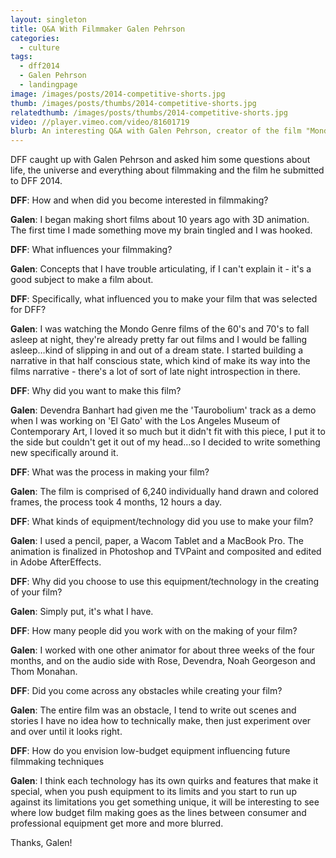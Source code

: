```yaml
---
layout: singleton
title: Q&A With Filmmaker Galen Pehrson
categories:
  - culture
tags:
  - dff2014
  - Galen Pehrson
  - landingpage
image: /images/posts/2014-competitive-shorts.jpg
thumb: /images/posts/thumbs/2014-competitive-shorts.jpg
relatedthumb: /images/posts/thumbs/2014-competitive-shorts.jpg
video: //player.vimeo.com/video/81601719
blurb: An interesting Q&A with Galen Pehrson, creator of the film "Mondo Taurobolium".
---
```



DFF caught up with Galen Pehrson and asked him some questions about life, the universe and everything about filmmaking and the film he submitted to DFF 2014.

**DFF**: How and when did you become interested in filmmaking?

**Galen**: I began making short films about 10 years ago with 3D animation. The first time I made something move my brain tingled and I was hooked.

**DFF**: What influences your filmmaking?


**Galen**: Concepts that I have trouble articulating, if I can't explain it - it's a good subject to make a film about.

**DFF**: Specifically, what influenced you to make your film that was selected for DFF?


**Galen**: I was watching the Mondo Genre films of the 60's and 70's to fall asleep at night, they're already pretty far out films and I would be falling asleep…kind of slipping in and out of a dream state. I started building a narrative in that half conscious state, which kind of make its way into the films narrative - there's a lot of sort of late night introspection in there.

**DFF**: Why did you want to make this film?


**Galen**: Devendra Banhart had given me the 'Taurobolium' track as a demo when I was working on 'El Gato' with the Los Angeles Museum of Contemporary Art, I loved it so much but it didn't fit with this piece, I put it to the side but couldn't get it out of my head…so I decided to write something new specifically around it.

**DFF**: What was the process in making your film?


**Galen**: The film is comprised of 6,240 individually hand drawn and colored frames, the process took 4 months, 12 hours a day.

**DFF**: What kinds of equipment/technology did you use to make your film?


**Galen**: I used  a pencil, paper, a Wacom Tablet and a MacBook Pro. The animation is finalized in Photoshop and TVPaint and composited and edited in Adobe AfterEffects.

**DFF**: Why did you choose to use this equipment/technology in the creating of your film?


**Galen**: Simply put, it's what I have.

**DFF**: How many people did you work with on the making of your film?


**Galen**: I worked with one other animator for about three weeks of the four months, and on the audio side with Rose, Devendra, Noah Georgeson and Thom Monahan.

**DFF**: Did you come across any obstacles while creating your film?


**Galen**: The entire film was an obstacle, I tend to write out scenes and stories I have no idea how to technically make, then just experiment over and over until it looks right.

**DFF**: How do you envision low-budget equipment influencing future filmmaking techniques


**Galen**: I think each technology has its own quirks and features that make it special, when you push equipment to its limits and you start to run up against its limitations you get something unique, it will be interesting to see where low budget film making goes as the lines between consumer and professional equipment get more and more blurred.

Thanks, Galen!
